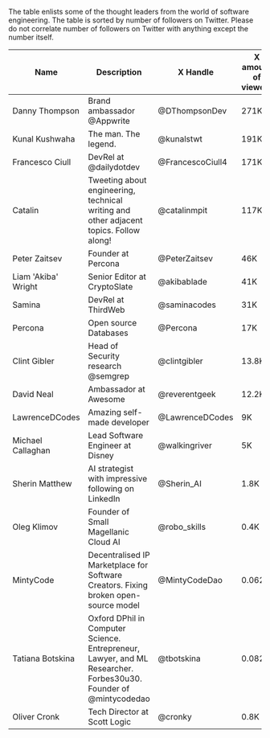 The table enlists some of the thought leaders from the world of software engineering.
The table is sorted by number of followers on Twitter. Please do not correlate number of followers on Twitter with anything except the number itself.

| Name                | Description                                                                                                      | X Handle         | X amount of viewers | link                                |
|---------------------|------------------------------------------------------------------------------------------------------------------|------------------|---------------------|-------------------------------------|
| Danny Thompson      | Brand ambassador @Appwrite                                                                                       | @DThompsonDev    | 271K                | https://twitter.com/DThompsonDev    |
| Kunal Kushwaha      | The man. The legend.                                                                                             | @kunalstwt       | 191K                | https://twitter.com/kunalstwt       |
| Francesco Ciull     | DevRel at @dailydotdev                                                                                           | @FrancescoCiull4 | 171K                | https://twitter.com/FrancescoCiull4 |
| Catalin             | Tweeting about engineering, technical writing and other adjacent topics. Follow along!                           | @catalinmpit     | 117K                | https://twitter.com/catalinmpit     |
| Peter Zaitsev       | Founder at Percona                                                                                               | @PeterZaitsev    | 46K                 | https://twitter.com/PeterZaitsev    |
| Liam 'Akiba' Wright | Senior Editor at CryptoSlate                                                                                     | @akibablade      | 41K                 | https://twitter.com/akibablade      |
| Samina              | DevRel at ThirdWeb                                                                                               | @saminacodes     | 31K                 | https://twitter.com/saminacodes     |
| Percona             | Open source Databases                                                                                            | @Percona         | 17K                 | https://twitter.com/Percona         |
| Clint Gibler        | Head of Security research @semgrep                                                                               | @clintgibler     | 13.8K               | https://twitter.com/clintgibler     |
| David Neal          | Ambassador at Awesome                                                                                            | @reverentgeek    | 12.2K               | https://twitter.com/reverentgeek    |
| LawrenceDCodes      | Amazing self-made developer                                                                                      | @LawrenceDCodes  | 9K                  | https://twitter.com/LawrenceDCodes  |
| Michael Callaghan   | Lead Software Engineer at Disney                                                                                 | @walkingriver    | 5K                  | https://twitter.com/walkingriver    |
| Sherin Matthew      | AI strategist with impressive following on LinkedIn                                                              | @Sherin_AI       | 1.8K                | https://twitter.com/Sherin_AI       |
| Oleg Klimov         | Founder of Small Magellanic Cloud AI                                                                             | @robo_skills     | 0.4K                | https://twitter.com/robo_skills     |
| MintyCode           | Decentralised IP Marketplace for Software Creators. Fixing broken open-source model                              | @MintyCodeDao    | 0.062K              | https://twitter.com/MintyCodeDao    |
| Tatiana Botskina    | Oxford DPhil in Computer Science. Entrepreneur, Lawyer, and ML Researcher. Forbes30u30. Founder of @mintycodedao | @tbotskina       | 0.082k              | https://twitter.com/tbotskina       |
| Oliver Cronk        | Tech Director at Scott Logic                                                                                     | @cronky          | 0.8K                | https://twitter.com/cronky          |

